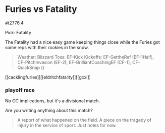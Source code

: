 # Furies vs Fatality

#t2776.4

Pick: Fatality 

The Fatality had a nice easy game keeping things close while the Furies got some reps with their rookies in the snow.

> Weather: Blizzard
> Toss: EF-Kick
> Kickoffs: EF-GettheRef (EF-1Half), CF-PitchInvasion (EF-2), EF-BrilliantCoachingEF (CF-1), CF-QuickSnap ()

[[cacklingfuries]][[eldritchfatality]][[gcxi]]



### playoff race

No CC implications, but it's a divisional match.

Are you writing anything about this match?

> A report of what happened on the field.
> A piece on the tragedy of injury in the service of sport.
> Just notes for now.